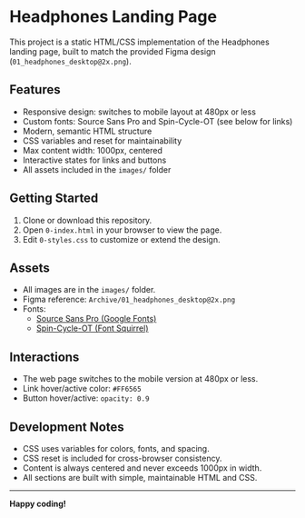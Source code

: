 # Headphones Landing Page

This project is a static HTML/CSS implementation of the Headphones landing page, built to match the provided Figma design (`01_headphones_desktop@2x.png`).

## Features
- Responsive design: switches to mobile layout at 480px or less
- Custom fonts: Source Sans Pro and Spin-Cycle-OT (see below for links)
- Modern, semantic HTML structure
- CSS variables and reset for maintainability
- Max content width: 1000px, centered
- Interactive states for links and buttons
- All assets included in the `images/` folder

## Getting Started
1. Clone or download this repository.
2. Open `0-index.html` in your browser to view the page.
3. Edit `0-styles.css` to customize or extend the design.

## Assets
- All images are in the `images/` folder.
- Figma reference: `Archive/01_headphones_desktop@2x.png`
- Fonts:
  - [Source Sans Pro (Google Fonts)](https://fonts.google.com/specimen/Source+Sans+Pro)
  - [Spin-Cycle-OT (Font Squirrel)](https://www.fontsquirrel.com/fonts/spin-cycle-ot)

## Interactions
- The web page switches to the mobile version at 480px or less.
- Link hover/active color: `#FF6565`
- Button hover/active: `opacity: 0.9`

## Development Notes
- CSS uses variables for colors, fonts, and spacing.
- CSS reset is included for cross-browser consistency.
- Content is always centered and never exceeds 1000px in width.
- All sections are built with simple, maintainable HTML and CSS.

---

**Happy coding!**